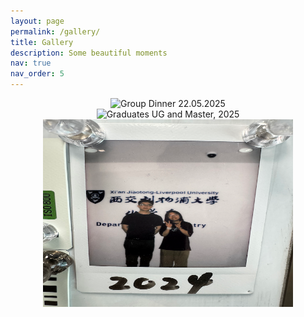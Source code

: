 ```yaml
---
layout: page
permalink: /gallery/
title: Gallery
description: Some beautiful moments
nav: true
nav_order: 5
---
```



<div align="center">
  <img src="/assets/img/group_photos/group_dinner_20250522.png" alt="Group Dinner 22.05.2025" width="400" height="300">
</div>

<div align="center">
  <img src="/assets/img/group_photos/graduates_2025.png" alt="Graduates UG and Master, 2025" width="400" height="300">
</div>

<div align="center">
  <img src="/assets/img/group_photos/graduates_2024.png" alt="Graduates UG, 2024" width="400" height="300">
</div>